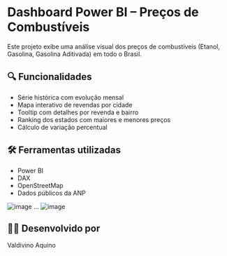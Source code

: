 # Dashboard Power BI – Preços de Combustíveis

Este projeto exibe uma análise visual dos preços de combustíveis (Etanol, Gasolina, Gasolina Aditivada) em todo o Brasil.

## 🔍 Funcionalidades

- Série histórica com evolução mensal
- Mapa interativo de revendas por cidade
- Tooltip com detalhes por revenda e bairro
- Ranking dos estados com maiores e menores preços
- Cálculo de variação percentual

## 🛠️ Ferramentas utilizadas

- Power BI
- DAX
- OpenStreetMap
- Dados públicos da ANP

![image](https://github.com/user-attachments/assets/df1d8689-2e9f-4bdd-95e7-a7f7838e1911)
...
![image](https://github.com/user-attachments/assets/3521ff9e-137c-454b-8115-5c2509c133fd)


## 👨‍💻 Desenvolvido por

Valdivino Aquino
